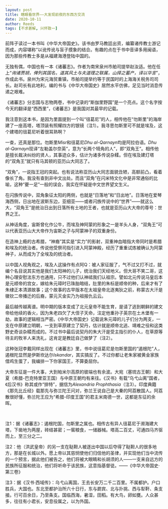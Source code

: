 ```yaml
---
layout: post
title: 瞎眼看世界——大发现前夜的东西方交流
date: 2020-10-11
author: Reeds
tags: [不求甚解, 兴怀致一]
---
```


前阵子读过一本书叫《中华大帝国史》。该书由罗马教廷出资，编纂诸传教士游记而成，内容堪称“以讹传讹与盲子摸象的结合。有趣的点在于书中音译多用闽语，因为那些传教士多是从福建海港登陆中国的。

无独有偶，中国也有一本《诸蕃志》。作者为南宋泉州市舶司提举赵汝适。他在任上“*询诸贾胡，俾列其国名，道其风土与夫道理之联属，山择之蓄产，译以华言*”，作成此书。泉州为宋元海贸重镇，市舶司提举约等于民国时的上海海关税务司司长。赵司长有此地利，编的书与《中华大帝国史》居然水平仿佛，足见当时消息传递之艰难。

《诸蕃志》分志国与志物两卷，书中记录的“斯伽里野国”是一个亮点。这个名字按今天的翻译是“西西里”，《诸蕃志》是我国对其最早的记载。

我注意到这本书，是因为里面提到一个叫“徂葛尼”的人，相传他在“勿斯里”的海岸建了一座高塔，塔顶装有照耀四方的银镜（注1）。我寻思勿斯里可不就是埃及，这个建塔的徂葛尼听着很耳熟啊？

 一查，还真是那位。勿斯里*Misr*和徂葛尼*Dhu al-Qarnayn*均是阿拉伯语。*Dhu al-Qarnayn*现译“左勒盖尔奈英”，意为“长两个犄角的人”，即“双角王”。相传他是擅长裁决纠纷的贤人，其事迹众多，估计为诸多传说杂糅。但在埃及建灯塔的“双角王”就只有马其顿的亚历山大同志了。

“双角”，一说指王冠的突起。也有说法称亚历山大同志面貌丑陋，高额前凸，看着像长了角。我没有查到非中文出处。而且“双角”在闪米特文化中是非常通俗的比喻，这种“夔一足”一般的误会，我实在怀疑是中文世界望文生义。

在闪族传说中，双角象征太阳的两侧，也就是“日落地”和“日出地”。日落地在爱琴海西侧，日出地在波斯东边，亚细亚——或者闪族传说中的“世界”——就这么大，“双角王”是统治日出到日落所有土地的王者，也就是亚历山大大帝的尊号：世界之王。

从神话角度，宙斯曾化作公牛，而埃及神阿蒙的形象之一是羊头人身，“双角王”可以代表亚历山大大帝作为宙斯之子与阿蒙神子的双重身份。

在造神上瘾的古希腊，“神裔”其实是“实力”的影射，双重神血暗指大帝同时是希腊和埃及的统治者。传说他受祭司指引进入阿蒙神殿，经历了重重试炼被确认为阿蒙神子，从而成为了全埃及的统治者。

以中国人视角观之，埃及人这操作有点阿Q：被人家征服了，气不过又打不过，就编个名目说其实他是我们太阳神的儿子，统治我们天经地义。但大哥不笑二哥，这种心理安慰法东方也通用，只不过他们认神祗我们认祖宗。譬如北元传说马皇后本是元顺帝的宫女，嫁给朱元璋时已珠胎暗结，肚里的朱标是顺帝的种，后来才有了朱棣正本清源故事；这个故事的古早版本在太祖皇帝北逐夷狄之前，称蒙古大汗是徽钦二帝播迁的后裔，蒙元灭金实乃为祖报仇云云。

最后越传越离谱。明中期的版本变成了北元皇帝不能生育，是请了逃到朝鲜的建文帝给他续的香火，因为朱老四欠了大侄子天命，注定他重孙子英宗在土木堡有一劫，故事的逻辑相当严密。《中华大帝国史》记载说朱元璋的儿子们分为两支，一支在中原建立明朝，一支到草原建立了契丹，估计就是顺帝北逃、靖难之役和这类野史奇谈杂糅而成的。不过书中最后说契丹的朱大汗是受主指引的仆人，在草原等待主的牧羊人来洗礼，这肯定是教廷自己做梦了（注2）。

 这种张冠李戴同样出现在《诸蕃志》里，书中说徂葛尼是勿斯里国的“遏根陀”人，遏根陀显然是伊斯坎达尔*Iskandar*，其实搞反了。不过你都让老朱家被黄金家族借鸡生蛋了，我编排一下你家国王，不算委屈你。

大帝东征是一件大事，大到帕米尔高原的彼端也有余波。大宛（塞琉古王朝）和大夏（希腊-巴克特里亚王国）与中原王朝均有来往。《汉书》有载“乌弋山离”国者，《后汉书》称其或作“排特”，据信为*Alexandria Prophthasia*（注3）。印度典籍《那先比丘经》载那先与弥兰陀王问对，弥兰王说自己是大秦的阿荔散国人。阿荔散很好懂，弥兰陀王应为“希腊-印度王国”的君主米南德一世，这都是东征的余晖。

<br>

注1：据《诸蕃志》：遏根陀国，勿斯里之属也。相传古有异人徂葛尼于濒海建大塔，下凿地为两屋，砖结甚密；一窖粮食，一储器械。塔高二百丈，可通四马齐驱而上，至三分之二。

注2：他（洪武皇帝）的另一支在鞑靼人被逐出中国以后夺得了鞑靼人的很多地方，那是在长城以外。愿上帝以其慈悯使他们归信他的圣律，并实现他们当中流传的一个预言，据此他们被告之，他们将被大眼睛和长胡须的人——一支来自远方的民族所征服和统治，他们将听命于该民族，这意指基督徒。——《中华大帝国史·第三卷》

 注3：据《汉书·西域传》：乌弋山离国，王去长安万二千二百里。不属都护。户口胜兵，大国也。东北至都护治所六十日行，东与罽宾、北与扑挑、西与犁靬、条支接。行可百余日，乃至条支。国临西海，暑湿，田稻。有大鸟，卵如甕。人众甚多，往往有小君长，安息役属之，以为外国。

